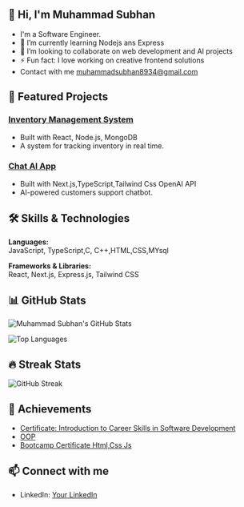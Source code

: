 ## 👋 Hi, I'm Muhammad Subhan 
-  I'm a  Software Engineer.
- 🌱 I’m currently learning Nodejs ans Express
- 👯 I’m looking to collaborate on web development and AI projects
- ⚡ Fun fact: I love working on creative frontend solutions
-   Contact with me muhammadsubhan8934@gmail.com

## 🚀 Featured Projects

### [Inventory Management System](#)
- Built with React, Node.js, MongoDB
- A system for tracking inventory in real time.

### [Chat AI App](#)
- Built with Next.js,TypeScript,Tailwind Css OpenAI API
-  AI-powered customers support chatbot.

## 🛠️ Skills & Technologies

**Languages:**  
JavaScript, TypeScript,C, C++,HTML,CSS,MYsql


**Frameworks & Libraries:**  
React, Next.js, Express.js, Tailwind CSS

## 📊 GitHub Stats

![Muhammad Subhan's GitHub Stats](https://github-readme-stats.vercel.app/api?username=mu-subhan&show_icons=true&theme=radical)

![Top Languages](https://github-readme-stats.vercel.app/api/top-langs/?username=mu-subhan&layout=compact&theme=radical)

## 🔥 Streak Stats

![GitHub Streak](https://streak-stats.demolab.com/?user=mu-subhan&theme=radical)

## 🏅 Achievements

- [Certificate: Introduction to Career Skills in Software Development](#)
- [OOP](#)
- [Bootcamp Certificate Html,Css Js](#)

## 📫 Connect with me

- LinkedIn: [Your LinkedIn](https://linkedin.com/in/muhammad-subhan-321821231)
